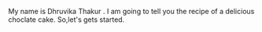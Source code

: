 My name is Dhruvika Thakur .
I am going to tell you the recipe of a delicious choclate cake.
So,let's gets started.